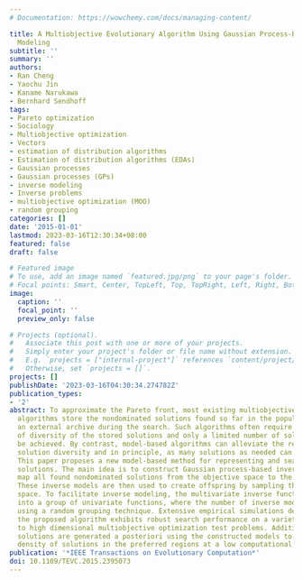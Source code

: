 ```yaml
---
# Documentation: https://wowchemy.com/docs/managing-content/

title: A Multiobjective Evolutionary Algorithm Using Gaussian Process-Based Inverse
  Modeling
subtitle: ''
summary: ''
authors:
- Ran Cheng
- Yaochu Jin
- Kaname Narukawa
- Bernhard Sendhoff
tags:
- Pareto optimization
- Sociology
- Multiobjective optimization
- Vectors
- estimation of distribution algorithms
- Estimation of distribution algorithms (EDAs)
- Gaussian processes
- Gaussian processes (GPs)
- inverse modeling
- Inverse problems
- multiobjective optimization (MOO)
- random grouping
categories: []
date: '2015-01-01'
lastmod: 2023-03-16T12:30:34+08:00
featured: false
draft: false

# Featured image
# To use, add an image named `featured.jpg/png` to your page's folder.
# Focal points: Smart, Center, TopLeft, Top, TopRight, Left, Right, BottomLeft, Bottom, BottomRight.
image:
  caption: ''
  focal_point: ''
  preview_only: false

# Projects (optional).
#   Associate this post with one or more of your projects.
#   Simply enter your project's folder or file name without extension.
#   E.g. `projects = ["internal-project"]` references `content/project/deep-learning/index.md`.
#   Otherwise, set `projects = []`.
projects: []
publishDate: '2023-03-16T04:30:34.274782Z'
publication_types:
- '2'
abstract: To approximate the Pareto front, most existing multiobjective evolutionary
  algorithms store the nondominated solutions found so far in the population or in
  an external archive during the search. Such algorithms often require a high degree
  of diversity of the stored solutions and only a limited number of solutions can
  be achieved. By contrast, model-based algorithms can alleviate the requirement on
  solution diversity and in principle, as many solutions as needed can be generated.
  This paper proposes a new model-based method for representing and searching nondominated
  solutions. The main idea is to construct Gaussian process-based inverse models that
  map all found nondominated solutions from the objective space to the decision space.
  These inverse models are then used to create offspring by sampling the objective
  space. To facilitate inverse modeling, the multivariate inverse function is decomposed
  into a group of univariate functions, where the number of inverse models is reduced
  using a random grouping technique. Extensive empirical simulations demonstrate that
  the proposed algorithm exhibits robust search performance on a variety of medium
  to high dimensional multiobjective optimization test problems. Additional nondominated
  solutions are generated a posteriori using the constructed models to increase the
  density of solutions in the preferred regions at a low computational cost.
publication: '*IEEE Transactions on Evolutionary Computation*'
doi: 10.1109/TEVC.2015.2395073
---
```

